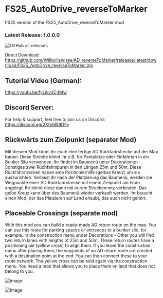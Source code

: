 # FS25_AutoDrive_reverseToMarker
FS25 version of the FS25_AutoDrive_reverseToMarker mod

### Latest Release: 1.0.0.0
![GitHub all releases](https://img.shields.io/github/downloads/Williwillswisse/AD_reverseToMarker/total?label=Downloads&style=plastic)

Direct Download: https://github.com/Williwillswisse/AD_reverseToMarker/releases/latest/download/FS25_AutoDrive_reverseToMarker.zip

## Tutorial Video (German):
https://youtu.be/fyLikv3C4Mw

## Discord Server:
For help & support, feel free to join us on Discord: 
https://discord.gg/2XfnM59DFy

## Rückwärts zum Zielpunkt (separater Mod)
Mit diesem Mod könnt ihr euch eine fertige AD Rückfahrstrecke auf der Map bauen.
Diese Strecke könnt ihr z.B. für Parkplätze oder Einfahrten in ein Bunker Silo verwenden.
Ihr findet im Baumenü unter Dekorationen - Sonstiges zwei Rüchfahrspuren in den Längen 25m und 50m.
Diese Rückfahrstrecken haben eine Positionierhilfe (gelbes Kreuz) um sie auszurichten.
Verlasst ihr nach der Platzierung das Baumenü, werden die Wegpunkte einer AD Rückfahrstrecke mit einem Zielpunkt am Ende angelegt.
Ihr könnt diese dann mit eurem Streckennetz verbinden. Das gelbe Kreuz kann über des Baumenü wieder verkauft werden.
Ihr braucht einen Mod, der das Platzieren auf Land erlaubt, das euch nicht gehört.

## Placeable Crossings (separate mod)
With this mod you can build a ready-made AD return route on the map.
You can use this route for parking spaces or entrances to a bunker silo, for example.
In the construction menu under Decorations - Other you will find two return lanes with lengths of 25m and 50m.
These return routes have a positioning aid (yellow cross) to align them.
If you leave the construction menu after placing them, the waypoints of an AD return route are created with a destination point at the end.
You can then connect these to your route network. The yellow cross can be sold again via the construction menu.
You need a mod that allows you to place them on land that does not belong to you.


![image](https://github.com/user-attachments/assets/b2e1457c-b782-4d71-95c3-980f2e8f7bf2)

![image](https://github.com/user-attachments/assets/d8cd3bbc-f3b2-4d10-a46d-818012a87671)
